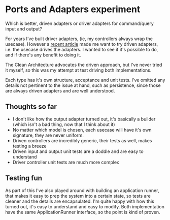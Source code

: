 # Ports and Adapters experiment

Which is better, driven adapters or driver adapters for command/query input and output?

For years I've built driver adapters, (ie, my controllers always wrap the usecase). However a [recent article](https://herbertograca.com/2017/11/16/explicit-architecture-01-ddd-hexagonal-onion-clean-cqrs-how-i-put-it-all-together/) made me want to try driven adapters, i.e. the usecase drives the adapters. I wanted to see if it's possible to do, and if there's any benefit to doing it. 

The Clean Architecture advocates the driven approach, but I've never tried it myself, so this was my attempt at test driving both implementations.
 
Each type has it's own structure, acceptance and unit tests. I've omitted any details not pertinent to the issue at hand, such as persistence, since those are always driven adapters and are well understood.
 
## Thoughts so far
- I don't like how the output adapter turned out, it's basically a builder (which isn't a bad thing, now that I think about it)
- No matter which model is chosen, each usecase will have it's own signature, they are never uniform.
- Driven controllers are incredibly generic, their tests as well, makes testing a breeze
- Driven input and output unit tests are a doddle and are easy to understand
- Driver controller unit tests are much more complex

## Testing fun
As part of this I've also played around with building an application runner, that makes it easy to prep the system into a certain state, so tests are cleaner and the details are encapsulated. 
I'm quite happy with how this turned out, it's easy to understand and easy to modify. Both implementation have the same ApplicationRunner interface, so the point is kind of proven.